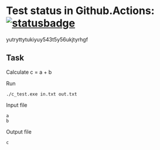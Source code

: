 # Test status in Github.Actions: [![statusbadge](../../actions/workflows/buildtest.yaml/badge.svg?branch=main&event=pull_request)](../../actions/workflows/buildtest.yaml)

yutryttytukiyuy543t5y56ukjtyrhgf

## Task
Calculate c = a + b

Run
```
./c_test.exe in.txt out.txt
```


Input file
```
a
b
```

Output file
```
c
```

